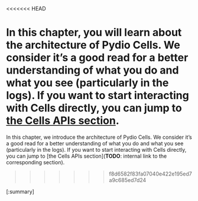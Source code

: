 
<<<<<<< HEAD

In this chapter, you will learn about the architecture of Pydio Cells. We consider it’s a good read for a better understanding of what you do and what you see (particularly in the logs). If you want to start interacting with Cells directly, you can jump to [the Cells APIs section](https://pydio.com/en/docs/developer-guide/cells-api).
=======
In this chapter, we introduce the architecture of Pydio Cells. We consider it’s a good read for a better understanding of what you do and what you see (particularly in the logs). If you want to start interacting with Cells directly, you can jump to [the Cells APIs section](**TODO**: internal link to the corresponding section).
>>>>>>> f8d6582f83fa07040e422e195ed7a9c685ed7d24

[:summary]